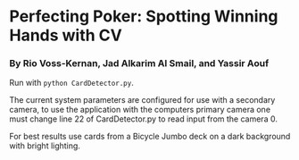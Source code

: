# Perfecting Poker: Spotting Winning Hands with CV
### By Rio Voss-Kernan, Jad Alkarim Al Smail, and Yassir Aouf

Run with `python CardDetector.py`. 

The current system parameters are configured for use with a secondary camera, to use the application with the computers primary camera one must change line 22 of CardDetector.py to read input from the camera 0.

For best results use cards from a Bicycle Jumbo deck on a dark background with bright lighting.